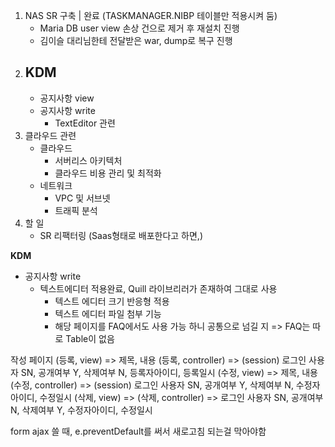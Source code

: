 1. NAS SR 구축 | 완료 (TASKMANAGER.NIBP 테이블만 적용시켜 둠)
	- Maria DB user view 손상 건으로 제거 후 재설치 진행
	- 김이슬 대리님한테 전달받은 war, dump로 복구 진행
1. KDM 
	 - 
	 - 공지사항 view
	 - 공지사항 write
		 - TextEditor 관련
2. 클라우드 관련
	- 클라우드
		- 서버리스 아키텍처
		- 클라우드 비용 관리 및 최적화
	- 네트워크
		- VPC 및 서브넷
		- 트래픽 분석
3. 할 일
	- SR 리팩터링 (Saas형태로 배포한다고 하면,)


**KDM**
- 공지사항 write
	- 텍스트에디터 적용완료, Quill 라이브리러가 존재하여 그대로 사용
		- 텍스트 에디터 크기 반응형 적용
		- 텍스트 에디터 파일 첨부 기능
		- 해당 페이지를 FAQ에서도 사용 가능 하니 공통으로 넘길 지 => FAQ는 따로 Table이 없음

작성 페이지 
(등록, view) => 제목, 내용
(등록, controller) => (session) 로그인 사용자 SN, 공개여부 Y, 삭제여부 N, 등록자아이디, 등록일시
(수정, view) => 제목, 내용
(수정, controller) => (session) 로그인 사용자 SN, 공개여부 Y, 삭제여부 N, 수정자아이디, 수정일시
(삭제, view) =>
(삭제, controller) => 로그인 사용자 SN, 공개여부 N, 삭제여부 Y, 수정자아이디, 수정일시


form ajax 쓸 때, e.preventDefault를 써서 새로고침 되는걸 막아야함
